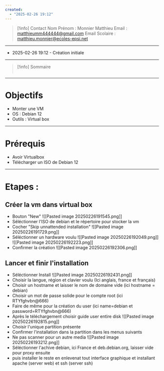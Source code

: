 ```yaml
---
created:
  - "2025-02-26 19:12"
---
```

>[!info] Contact 
Nom Prénom : Monnier Matthieu
Email : matthieumm444444@gmail.com
Email Scolaire : matthieu.monnier@ecoles-epsi.net

---
- 2025-02-26 19:12 - Création initiale
---

> [!info] Sommaire
> ```table-of-contents
> ```

---
# Objectifs
- Monter une VM
- OS : Debian 12
- Outils : Virtual box
---
# Prérequis
- Avoir Virtualbox
- Télécharger un ISO de Debian 12
---
# Etapes :
## Créer la vm dans virtual box 
- Bouton "New"
![[Pasted image 20250226191545.png]]
- Séléctionner l'ISO de debian et le répertoire pour stocker la vm
- Cocher "Skip unnattended installation"
![[Pasted image 20250226191729.png]]
- Séléctionner un hardware voulu
![[Pasted image 20250226192049.png]]
![[Pasted image 20250226192223.png]]
-  Confirmer la création
![[Pasted image 20250226192306.png]]
## Lancer et finir l'installation
- Séléctionner Install
![[Pasted image 20250226192431.png]]
- Choisir la langue, région et clavier voulu (Ici anglais, france et français)
- Choisir un hostname et laisser le nom de domaine vide (ici hostname = debian)
- Choisir un mot de passe solide pour le compte root (ici RTYfghvbn@666)
- Faire de même pour la création du user (ici name=debian et password=RTYfghvbn@666)
- Après le téléchargement choisir guide user entire disk
![[Pasted image 20250226192815.png]]
-  Choisir l'unique partition présente
- Confirmer l'installation dans la partition dans les menus suivants
- Ne pas scanner pour un autre media
![[Pasted image 20250226193212.png]]
- Séléctionner l'achive debian, ici France et deb.debian.org, laisser vide pour proxy ensuite
- puis installer le reste en enlevenat tout interface graphique et installant apache (server web) et ssh (server ssh)